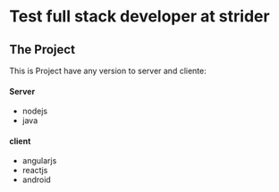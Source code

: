 # Test full stack developer at strider

## The Project

This is Project have any version to server and cliente:

#### Server
- nodejs
- java

#### client
- angularjs
- reactjs
- android
